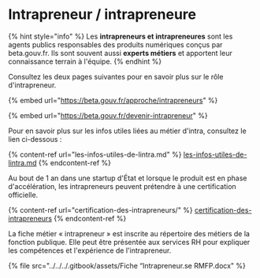 # Intrapreneur / intrapreneure

{% hint style="info" %}
Les **intrapreneurs et intrapreneures** sont les agents publics responsables des produits numériques conçus par beta.gouv.fr. Ils sont souvent aussi **experts métiers** et apportent leur connaissance terrain à l'équipe.
{% endhint %}

Consultez les deux pages suivantes pour en savoir plus sur le rôle d'intrapreneur.

{% embed url="https://beta.gouv.fr/approche/intrapreneurs" %}

{% embed url="https://beta.gouv.fr/devenir-intrapreneur" %}

Pour en savoir plus sur les infos utiles liées au métier d'intra, consultez le lien ci-dessous :

{% content-ref url="les-infos-utiles-de-lintra.md" %}
[les-infos-utiles-de-lintra.md](les-infos-utiles-de-lintra.md)
{% endcontent-ref %}

Au bout de 1 an dans une startup d'État et lorsque le produit est en phase d'accélération, les intrapreneurs peuvent prétendre à une certification officielle.

{% content-ref url="certification-des-intrapreneurs/" %}
[certification-des-intrapreneurs](certification-des-intrapreneurs/)
{% endcontent-ref %}

La fiche métier « intrapreneur » est inscrite au répertoire des métiers de la fonction publique. Elle peut être présentée aux services RH pour expliquer les compétences et l'expérience de l'intrapreneur.

{% file src="../../../.gitbook/assets/Fiche “Intrapreneur.se RMFP.docx" %}
